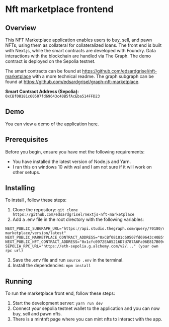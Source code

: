 # Nft marketplace frontend

## Overview

This NFT Marketplace application enables users to buy, sell, and pawn NFTs, using them as collateral for collateralized loans. The front end is built with Next.js, while the smart contracts are developed with Foundry. Data interactions with the blockchain are handled via The Graph. The demo contract is deployed on the Sepolia testnet.

The smart contracts can be found at https://github.com/edsardgrisel/nft-marketplace with a more technical readme.
The graph subgraph can be found at https://github.com/edsardgrisel/graph-nft-marketplace.

**Smart Contract Address (Sepolia):** `0xCBf08181c60507fd69643c40B5fAcEba514FFD23`

## Demo

You can view a demo of the application [here](https://www.youtube.com/watch?v=HK4oXhecKvE).

## Prerequisites

Before you begin, ensure you have met the following requirements:

* You have installed the latest version of Node.js and Yarn.
* I ran this on windows 10 with wsl and I am not sure if it will work on other setups.

## Installing 

To install <Application Name>, follow these steps:

1. Clone the repository: `git clone https://github.com/edsardgrisel/nextjs-nft-marketplace`
2. Add a .env file in the root directory with the following variables:
```NEXT_PUBLIC_SUBGRAPH_URL="https://api.studio.thegraph.com/query/70180/nft-marketplace/version/latest"
NEXT_PUBLIC_SUBGRAPH_URL="https://api.studio.thegraph.com/query/70180/nft-marketplace/version/latest"
NEXT_PUBLIC_MARKETPLACE_CONTRACT_ADDRESS="0xCBf08181c60507fd69643c40B5fAcEba514FFD23"
NEXT_PUBLIC_NFT_CONTRACT_ADDRESS="0x1cfc0972EA05216D7d787A6Fa96E817B094F29F9"
SEPOLIA_RPC_URL="https://eth-sepolia.g.alchemy.com/v2/..." (your own rpc url)
```
3. Save the .env file and run `source .env` in the terminal.
4. Install the dependencies: `npm install`

## Running 

To run the marketplace front end, follow these steps:

1. Start the development server: `yarn run dev`
2. Connect your sepolia testnet wallet to the application and you can now buy, sell and pawn nfts.
3. There is a mintnft page where you can mint nfts to interact with the app.


